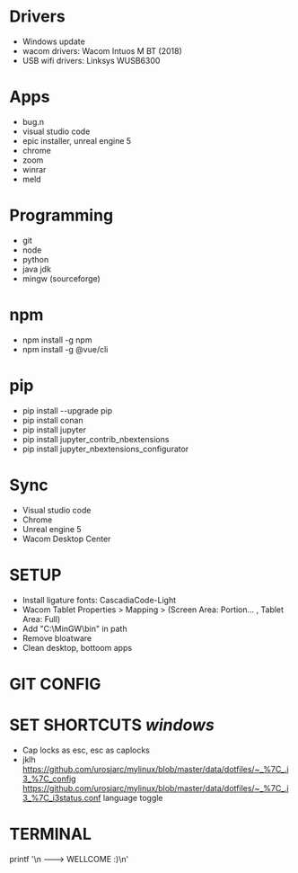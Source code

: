 # Drivers
* Windows update
* wacom drivers: Wacom Intuos M BT (2018)
* USB wifi drivers: Linksys WUSB6300

# Apps
* bug.n
* visual studio code
* epic installer, unreal engine 5
* chrome
* zoom
* winrar
* meld


# Programming
* git
* node
* python
* java jdk
* mingw (sourceforge)

# npm
* npm install -g npm
* npm install -g @vue/cli

# pip
* pip install --upgrade pip
* pip install conan
* pip install jupyter
* pip install jupyter_contrib_nbextensions
* pip install jupyter_nbextensions_configurator

# Sync
* Visual studio code
* Chrome
* Unreal engine 5
* Wacom Desktop Center

# SETUP
* Install ligature fonts: CascadiaCode-Light
* Wacom Tablet Properties > Mapping > (Screen Area: Portion... , Tablet Area: Full)
* Add "C:\MinGW\bin" in path
* Remove bloatware
* Clean desktop, bottoom apps
# GIT CONFIG

# SET SHORTCUTS *windows*
* Cap locks as esc, esc as caplocks
* jklh
https://github.com/urosjarc/mylinux/blob/master/data/dotfiles/~_%7C_.i3_%7C_config
https://github.com/urosjarc/mylinux/blob/master/data/dotfiles/~_%7C_.i3_%7C_i3status.conf
language toggle

# TERMINAL
printf '\n ---> WELLCOME :)\n'

